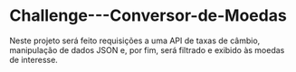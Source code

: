 # Challenge---Conversor-de-Moedas
Neste projeto será feito requisições a uma API de taxas de câmbio, manipulação de dados JSON e, por fim, será filtrado e exibido às moedas de interesse.
